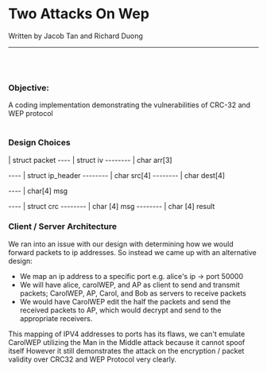 # Two Attacks On Wep
Written by Jacob Tan and Richard Duong

-----------------------------------------------------------------------------------------------------------------------
<br><br>
### Objective:
A coding implementation demonstrating the vulnerabilities of CRC-32 and WEP protocol 
<br><br>

### Design Choices
| struct packet
---- | struct iv
-------- | char arr[3]

---- | struct ip_header
-------- | char src[4]
-------- | char dest[4]

---- | char[4] msg

---- | struct crc
-------- | char [4] msg
-------- | char [4] result

### Client / Server Architecture
We ran into an issue with our design with determining how we would forward packets to ip addresses.
So instead we came up with an alternative design:
- We map an ip address to a specific port e.g. alice's ip -> port 50000
- We will have alice, carolWEP, and AP as client to send and transmit packets; CarolWEP, AP, Carol, and Bob as servers to receive packets
- We would have CarolWEP edit the half the packets and send the received packets to AP, which would decrypt and send to the appropriate receivers.

This mapping of IPV4 addresses to ports has its flaws, we can't emulate CarolWEP utilizing the Man in the Middle attack because it cannot spoof itself
However it still demonstrates the attack on the encryption / packet validity over CRC32 and WEP Protocol very clearly.
